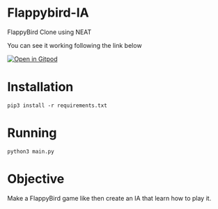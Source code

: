 # Flappybird-IA
FlappyBird Clone using NEAT 

You can see it working following the link below 

[![Open in Gitpod](https://gitpod.io/button/open-in-gitpod.svg)](https://gitpod.io/#https://github.com/wilsantosdev/flapbird-IA)

# Installation
`pip3 install -r requirements.txt`

# Running 
`python3 main.py`

# Objective
Make a FlappyBird game like then create an IA that 
learn how to play it.
